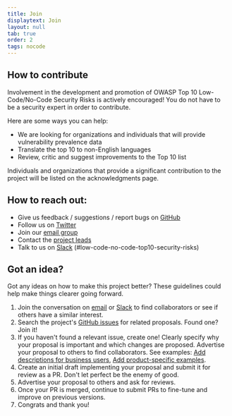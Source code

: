 ```yaml
---
title: Join
displaytext: Join
layout: null
tab: true
order: 2
tags: nocode
---
```


## How to contribute

Involvement in the development and promotion of OWASP Top 10 Low-Code/No-Code Security Risks is actively encouraged!
You do not have to be a security expert in order to contribute. 

Here are some ways you can help:

- We are looking for organizations and individuals that will provide vulnerability prevalence data
- Translate the top 10 to non-English languages
- Review, critic and suggest improvements to the Top 10 list

Individuals and organizations that provide a significant contribution to the project will be listed on the acknowledgments page.

## How to reach out:

- Give us feedback / suggestions / report bugs on [GitHub](https://github.com/OWASP/www-project-top-10-low-code-no-code-security-risks)
- Follow us on [Twitter](https://twitter.com/owasplcnc)
- Join our [email group](https://groups.google.com/g/owasp-no-code-low-code)
- Contact the [project leads](mailto:michael.bargury@owasp.org)
- Talk to us on [Slack](https://owasp.slack.com/archives/C02C6RU6G10) (#low-code-no-code-top10-security-risks)

## Got an idea?

Got any ideas on how to make this project better? These guidelines could help make things clearer going forward.

1. Join the conversation on [email](https://groups.google.com/g/owasp-no-code-low-code) or [Slack](https://owasp.slack.com/archives/C02C6RU6G10) to find collaborators or see if others have a similar interest.
2. Search the project's [GitHub issues](https://github.com/OWASP/www-project-top-10-low-code-no-code-security-risks/issues) for related proposals. Found one? Join it!
3. If you haven't found a relevant issue, create one! Clearly specify why your proposal is important and which changes are proposed. Advertise your proposal to others to find collaborators. See examples: [Add descriptions for business users](https://github.com/OWASP/www-project-top-10-low-code-no-code-security-risks/issues/48), [Add product-specific examples](https://github.com/OWASP/www-project-top-10-low-code-no-code-security-risks/issues/49).
4. Create an initial draft implementing your proposal and submit it for review as a PR. Don't let perfect be the enemy of good.
5. Advertise your proposal to others and ask for reviews.
5. Once your PR is merged, continue to submit PRs to fine-tune and improve on previous versions.
6. Congrats and thank you!
